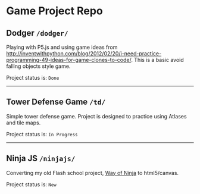 # Game Project Repo

## Dodger `/dodger/`
Playing with P5.js and using game ideas from http://inventwithpython.com/blog/2012/02/20/i-need-practice-programming-49-ideas-for-game-clones-to-code/. This is a basic avoid falling objects style game.

Project status is: `Done`

---

## Tower Defense Game `/td/`
Simple tower defense game. Project is designed to practice using Atlases and tile maps. 

Project status is: `In Progress`

---
## Ninja JS `/ninjajs/`
Converting my old Flash school project, [Way of Ninja](http://rbucinell.com/flash.html) to html5/canvas.

Project status is: `New`
